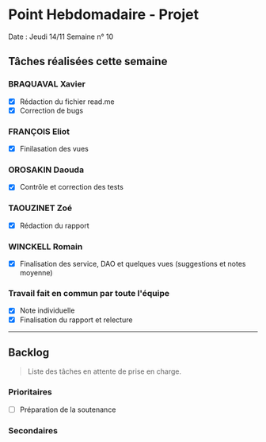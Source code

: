 # Point Hebdomadaire - Projet

Date : Jeudi 14/11
Semaine n° 10

## Tâches réalisées cette semaine

### BRAQUAVAL Xavier

- [x] Rédaction du fichier read.me
- [x] Correction de bugs

### FRANÇOIS Eliot

- [x] Finilasation des vues

### OROSAKIN Daouda

- [x] Contrôle et correction des tests

### TAOUZINET Zoé

- [x] Rédaction du rapport

### WINCKELL Romain

- [x] Finalisation des service, DAO et quelques vues (suggestions et notes moyenne)

### Travail fait en commun par toute l'équipe

- [x] Note individuelle
- [x] Finalisation du rapport et relecture

---

## Backlog

> Liste des tâches en attente de prise en charge.

### Prioritaires

- [ ] Préparation de la soutenance

### Secondaires


